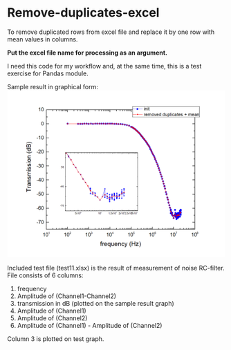 # Remove-duplicates-excel

To remove duplicated rows from excel file and replace it by one row with mean values in columns.

__Put the excel file name for processing as an argument.__

I need this code for my workflow and, at the same time, this is a test exercise for Pandas module.

Sample result in graphical form:
![Result in graphical form](https://github.com/andr-nau/Remove-duplicates-excel/blob/master/dup_excel_result.gif "Sample result")


Included test file (test11.xlsx) is the result of measurement of noise RC-filter. File consists of 6 columns:
1. frequency
2. Amplitude of (Channel1-Channel2)
3. transmission in dB (plotted on the sample result graph)
4. Amplitude of (Channel1)
5. Amplitude of (Channel2)
6. Amplitude of (Channel1) - Amplitude of (Channel2)

Column 3 is plotted on test graph.
